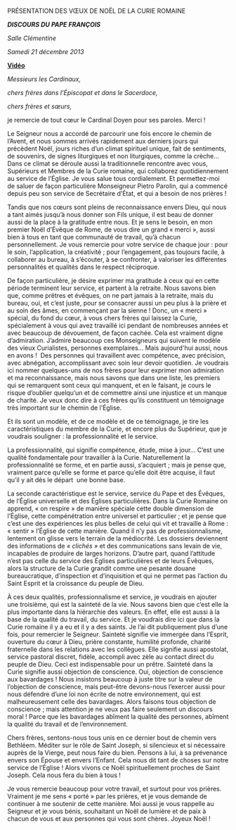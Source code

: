 PRÉSENTATION DES VŒUX DE NOËL DE LA CURIE ROMAINE

***DISCOURS DU PAPE FRANÇOIS***

*Salle Clémentine*

*Samedi 21 décembre 2013*

**[Vidéo](http://player.rv.va/vaticanplayer.asp?language=it&tic=VA_FLMJT682)**

*Messieurs les Cardinaux,*

*chers frères dans l’Épiscopat et dans le Sacerdoce,*

*chers frères et sœurs,*

je remercie de tout cœur le Cardinal Doyen pour ses paroles. Merci !

Le Seigneur nous a accordé de parcourir une fois encore le chemin de l’Avent, et nous sommes arrivés rapidement aux derniers jours qui précèdent Noël, jours riches d’un climat spirituel unique, fait de sentiments, de souvenirs, de signes liturgiques et non liturgiques, comme la crèche… Dans ce climat se déroule aussi la traditionnelle rencontre avec vous, Supérieurs et Membres de la Curie romaine, qui collaborez quotidiennement au service de l’Église. Je vous salue tous cordialement. Et permettez-moi de saluer de façon particulière Monseigneur Pietro Parolin, qui a commencé depuis peu son service de Secrétaire d’État, et qui a besoin de nos prières !

Tandis que nos cœurs sont pleins de reconnaissance envers Dieu, qui nous a tant aimés jusqu’à nous donner son Fils unique, il est beau de donner aussi de la place à la gratitude entre nous. Et je sens le besoin, en mon premier Noël d’Évêque de Rome, de vous dire un grand « merci », aussi bien à tous en tant que communauté de travail, qu’à chacun personnellement. Je vous remercie pour votre service de chaque jour : pour le soin, l’application, la créativité ; pour l’engagement, pas toujours facile, à collaborer au bureau, à s’écouter, à se confronter, à valoriser les différentes personnalités et qualités dans le respect réciproque.

De façon particulière, je désire exprimer ma gratitude à ceux qui en cette période terminent leur service, et partent à la retraite. Nous savons bien que, comme prêtres et évêques, on ne part jamais à la retraite, mais du bureau, oui, et c’est juste, pour se consacrer aussi un peu plus à la prière et au soin des âmes, en commençant par la sienne ! Donc, un « merci » spécial, du fond du cœur, à vous chers frères qui laissez la Curie, spécialement à vous qui avez travaillé ici pendant de nombreuses années et avec beaucoup de dévouement, de façon cachée. Cela est vraiment digne d’admiration. J’admire beaucoup ces Monseigneurs qui suivent le modèle des vieux Curialistes, personnes exemplaires... Mais aujourd'hui aussi, nous en avons !  Des personnes qui travaillent avec compétence, avec précision, avec abnégation, accomplissant avec soin leur devoir quotidien. Je voudrais ici nommer quelques-uns de nos frères pour leur exprimer mon admiration et ma reconnaissance, mais nous savons que dans une liste, les premiers qui se remarquent sont ceux qui manquent, et en le faisant, je cours le risque d’oublier quelqu’un et de commettre ainsi une injustice et un manque de charité. Je veux donc dire à ces frères qu’ils constituent un témoignage très important sur le chemin de l’Église.

Et ils sont un modèle, et de ce modèle et de ce témoignage, je tire les caractéristiques du membre de la Curie, et encore plus du Supérieur, que je voudrais souligner : la professionnalité et le service.

La professionnalité, qui signifie compétence, étude, mise à jour… C’est une qualité fondamentale pour travailler à la Curie. Naturellement la professionnalité se forme, et en partie aussi, s’acquiert ; mais je pense que, vraiment parce qu’elle se forme et parce qu’elle doit être acquise, il faut qu’il y ait dès le départ  une bonne base.

La seconde caractéristique est le service, service du Pape et des Évêques, de l’Église universelle et des Églises particulières. Dans la Curie Romaine on apprend, « on respire » de manière spéciale cette double dimension de l’Église, cette compénétration entre universel et particulier ; et je pense que c’est une des expériences les plus belles de celui qui vit et travaille à Rome : « sentir » l’Église de cette manière. Quand il n’y pas de professionnalisme, lentement on glisse vers le terrain de la médiocrité. Les dossiers deviennent des informations de *« clichés »* et des communications sans levain de vie, incapables de produire de larges horizons. D’autre part, quand l’attitude n’est pas celle du service des Églises particulières et de leurs Évêques, alors la structure de la Curie grandit comme une pesante douane bureaucratique, d’inspection et d’inquisition et qui ne permet pas l’action du Saint Esprit et la croissance du peuple de Dieu.

À ces deux qualités, professionnalisme et service, je voudrais en ajouter une troisième, qui est la sainteté de la vie. Nous savons bien que c’est elle la plus importante dans la hiérarchie des valeurs. En effet, elle est aussi à la base de la qualité du travail, du service. Et je voudrais dire ici que dans la Curie romaine il y a eu et il y a des saints. Je l’ai dit publiquement plus d’une fois, pour remercier le Seigneur. Sainteté signifie vie immergée dans l’Esprit, ouverture du cœur à Dieu, prière constante, humilité profonde, charité fraternelle dans les relations avec les collègues. Elle signifie aussi apostolat, service pastoral discret, fidèle, accompli avec zèle au contact direct du peuple de Dieu. Ceci est indispensable pour un prêtre. Sainteté dans la Curie signifie aussi objection de conscience. Oui, objection de conscience aux bavardages ! Nous insistons beaucoup à juste titre sur la valeur de l’objection de conscience, mais peut-être devons-nous l’exercer aussi pour nous défendre d’une loi non écrite de notre environnement, qui est malheureusement celle des bavardages. Alors faisons tous objection de conscience ; mais attention je ne veux pas faire seulement un discours moral ! Parce que les bavardages abîment la qualité des personnes, abîment la qualité du travail et de l’environnement.

Chers frères, sentons-nous tous unis en ce dernier bout de chemin vers Bethléem. Méditer sur le rôle de Saint Joseph, si silencieux et si nécessaire auprès de la Vierge, peut nous faire du bien. Pensons à lui, à sa prévenance envers son Épouse et envers l’Enfant. Cela nous dit tant de choses sur notre service de l’Église ! Alors vivons ce Noël spirituellement proches de Saint Joseph. Cela nous fera du bien à tous !

Je vous remercie beaucoup pour votre travail, et surtout pour vos prières. Vraiment je me sens « porté » par les prières, et je vous demande de continuer à me soutenir de cette manière. Moi aussi je vous rappelle au Seigneur et je vous bénis, souhaitant un Noël de lumière et de paix à chacun de vous et aux personnes qui vous sont chères. Joyeux Noël !